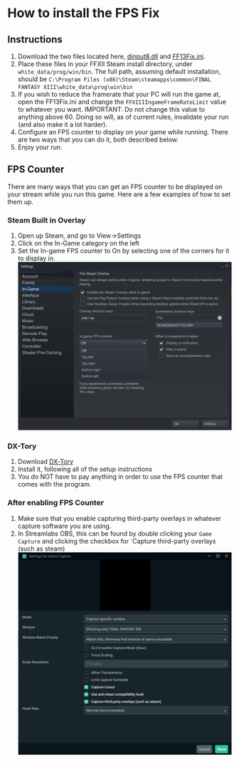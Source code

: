 # How to install the FPS Fix

## Instructions
1. Download the two files located here, [dinput8.dll](./dinput8.dll) and [FF13Fix.ini](./FF13Fix.ini).
2. Place these files in your FFXII Steam install directory, under `white_data/prog/win/bin`. The full path, assuming default installation, should be `C:\Program Files (x86)\Steam\steamapps\common\FINAL FANTASY XIII\white_data\prog\win\bin`
3. If you wish to reduce the framerate that your PC will run the game at, open the FF13Fix.ini and change the `FFXIIIIngameFrameRateLimit` value to whatever  you want.
IMPORTANT: Do not change this value to anything above 60. Doing so will, as of current rules, invalidate your run (and also make it a lot harder).
4. Configure an FPS counter to display on your game while running. There are two ways that you can do it, both described below.
5. Enjoy your run.

## FPS Counter
There are many ways that you can get an FPS counter to be displayed on your stream while you run this game. Here are a few examples of how to set them up.

### Steam Built in Overlay
1. Open up Steam, and go to View->Settings
2. Click on the In-Game category on the left
3. Set the In-game FPS counter to On by selecting one of the corners for it to display in.
![steam_in_game_fps](./steam_in_game_fps.png)



### DX-Tory
1. Download [DX-Tory](https://dxtory.en.lo4d.com/windows)
2. Install it, following all of the setup instructions
3. You do NOT have to pay anything in order to use the FPS counter that comes with the program.

### After enabling FPS Counter
1. Make sure that you enable capturing third-party overlays in whatever capture software you are using.
2. In Streamlabs OBS, this can be found by double clicking your `Game Capture` and clicking the checkbox for `Capture third-party overlays (such as steam)
![streamlabs_overlay](./streamlabs_overlay.png)



